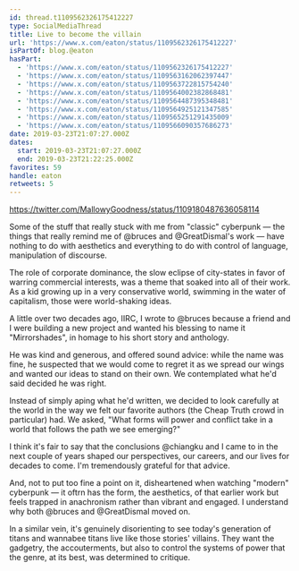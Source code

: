 ```yaml
---
id: thread.t1109562326175412227
type: SocialMediaThread
title: Live to become the villain
url: 'https://www.x.com/eaton/status/1109562326175412227'
isPartOf: blog.@eaton
hasPart:
  - 'https://www.x.com/eaton/status/1109562326175412227'
  - 'https://www.x.com/eaton/status/1109563162062397447'
  - 'https://www.x.com/eaton/status/1109563722815754240'
  - 'https://www.x.com/eaton/status/1109564002382868481'
  - 'https://www.x.com/eaton/status/1109564487395348481'
  - 'https://www.x.com/eaton/status/1109564925121347585'
  - 'https://www.x.com/eaton/status/1109565251291435009'
  - 'https://www.x.com/eaton/status/1109566090357686273'
date: 2019-03-23T21:07:27.000Z
dates:
  start: 2019-03-23T21:07:27.000Z
  end: 2019-03-23T21:22:25.000Z
favorites: 59
handle: eaton
retweets: 5
---
```

https://twitter.com/MallowyGoodness/status/1109180487636058114

Some of the stuff that really stuck with me from "classic" cyberpunk — the things that really remind me of @bruces and @GreatDismal's work — have nothing to do with aesthetics and everything to do with control of language, manipulation of discourse.

The role of corporate dominance, the slow eclipse of city-states in favor of warring commercial interests, was a theme that soaked into all of their work. As a kid growing up in a very conservative world, swimming in the water of capitalism, those were world-shaking ideas.

A little over two decades ago, IIRC, I wrote to @bruces because a friend and I were building a new project and wanted his blessing to name it "Mirrorshades", in homage to his short story and anthology.

He was kind and generous, and offered sound advice: while the name was fine, he suspected that we would come to regret it as we spread our wings and wanted our ideas to stand on their own. We contemplated what he'd said decided he was right.

Instead of simply aping what he'd written, we decided to look carefully at the world in the way we felt our favorite authors (the Cheap Truth crowd in particular) had. We asked, "What forms will power and conflict take in a world that follows the path we see emerging?"

I think it's fair to say that the conclusions @chiangku and I came to in the next couple of years shaped our perspectives, our careers, and our lives for decades to come. I'm tremendously grateful for that advice.

And, not to put too fine a point on it, disheartened when watching "modern" cyberpunk — it oftrn has the form, the aesthetics, of that earlier work but feels trapped in anachronism rather than vibrant and engaged. I understand why both @bruces and @GreatDismal moved on.

In a similar vein, it's genuinely disorienting to see today's generation of titans and wannabee titans live like those stories' villains. They want the gadgetry, the accouterments, but also to control the systems of power that the genre, at its best, was determined to critique.
